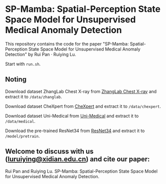 # SP-Mamba: Spatial-Perception State Space Model for Unsupervised Medical Anomaly Detection
This repository contains the code for the paper "SP-Mamba: Spatial-Perception State Space Model for Unsupervised Medical Anomaly Detection" by Rui Pan · Ruiying Lu.

Start with `run.sh`.

## Noting
Download dataset ZhangLab Chest X-ray from [ZhangLab Chest X-ray](https://drive.google.com/file/d/1SBLq6KwG9ZptLGM3Nk0neF07bMEjiFFB/view?usp=drive_link) and extract it to `/data/zhanglab`.

Download dataset CheXpert from [CheXpert](https://drive.google.com/file/d/1boMhG7d0QPnPu9_2kBX6g-qbEInQAJ5N/view?usp=drive_link) and extract it to `/data/chexpert`.

Download dataset Uni-Medical from [Uni-Medical](https://drive.google.com/file/d/1Q33X6UMS_2rfdOlHq-Levf7Df7z3tUKp/view) and extract it to `/data/medical`.

Download the pre-trained ResNet34 from [ResNet34](https://drive.google.com/file/d/1te1fMcfFnq2utwWMDysDKENwep_A9ftC/view?usp=drive_link) and extract it to `/model/pretrain`.

## Welcome to discuss with us (luruiying@xidian.edu.cn) and cite our paper:
Rui Pan and Ruiying Lu. SP-Mamba: Spatial-Perception State Space Model for Unsupervised Medical Anomaly Detection.

